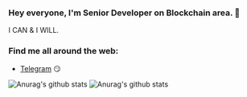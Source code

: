 ### Hey everyone, I'm Senior Developer on Blockchain area. 👋



I CAN & I WILL.

### Find me all around the web:

- [Telegram](https://t.me/greatstar08) :smirk:


 ![Anurag's github stats](https://github-readme-stats.vercel.app/api?username=risingstar2018&show_icons=true&theme=radical) 
 ![Anurag's github stats](https://github-readme-stats.vercel.app/api/top-langs/?username=risingstar2018&show_icons=true&theme=radical) 
<!--
**risingstar2018/risingstar2018** is a ✨ _special_ ✨ repository because its `README.md` (this file) appears on your GitHub profile.

Here are some ideas to get you started:

- 🔭 I’m currently working on ...
- 🌱 I’m currently learning ...
- 👯 I’m looking to collaborate on ...
- 🤔 I’m looking for help with ...
- 💬 Ask me about ...
- 📫 How to reach me: ...
- 😄 Pronouns: ...
- ⚡ Fun fact: ...
-->
